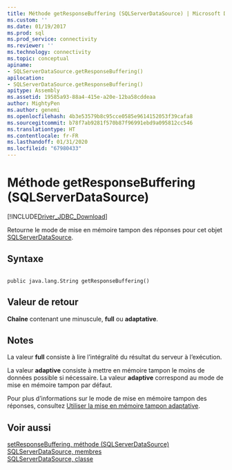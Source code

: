 ```yaml
---
title: Méthode getResponseBuffering (SQLServerDataSource) | Microsoft Docs
ms.custom: ''
ms.date: 01/19/2017
ms.prod: sql
ms.prod_service: connectivity
ms.reviewer: ''
ms.technology: connectivity
ms.topic: conceptual
apiname:
- SQLServerDataSource.getResponseBuffering()
apilocation:
- SQLServerDataSource.getResponseBuffering()
apitype: Assembly
ms.assetid: 19585a93-88a4-415e-a20e-12ba58cddeaa
author: MightyPen
ms.author: genemi
ms.openlocfilehash: 4b3e53579b8c95cce0585e9614152053f39cafa8
ms.sourcegitcommit: b78f7ab9281f570b87f96991ebd9a095812cc546
ms.translationtype: HT
ms.contentlocale: fr-FR
ms.lasthandoff: 01/31/2020
ms.locfileid: "67980433"
---
```

# <a name="getresponsebuffering-method-sqlserverdatasource"></a>Méthode getResponseBuffering (SQLServerDataSource)
[!INCLUDE[Driver_JDBC_Download](../../../includes/driver_jdbc_download.md)]

  Retourne le mode de mise en mémoire tampon des réponses pour cet objet [SQLServerDataSource](../../../connect/jdbc/reference/sqlserverdatasource-class.md).  
  
## <a name="syntax"></a>Syntaxe  
  
```  
  
public java.lang.String getResponseBuffering()  
```  
  
## <a name="return-value"></a>Valeur de retour  
 **Chaîne** contenant une minuscule, **full** ou **adaptative**.  
  
## <a name="remarks"></a>Notes  
 La valeur **full** consiste à lire l’intégralité du résultat du serveur à l’exécution.  
  
 La valeur **adaptive** consiste à mettre en mémoire tampon le moins de données possible si nécessaire. La valeur **adaptive** correspond au mode de mise en mémoire tampon par défaut.  
  
 Pour plus d’informations sur le mode de mise en mémoire tampon des réponses, consultez [Utiliser la mise en mémoire tampon adaptative](../../../connect/jdbc/using-adaptive-buffering.md).  
  
## <a name="see-also"></a>Voir aussi  
 [setResponseBuffering, méthode &#40;SQLServerDataSource&#41;](../../../connect/jdbc/reference/setresponsebuffering-method-sqlserverdatasource.md)   
 [SQLServerDataSource, membres](../../../connect/jdbc/reference/sqlserverdatasource-members.md)   
 [SQLServerDataSource, classe](../../../connect/jdbc/reference/sqlserverdatasource-class.md)  
  
  
